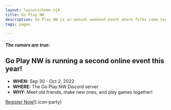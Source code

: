 ```yaml
---
layout: layouts/home.njk
title: Go Play NW
description: Go Play NW is an annual weekend event where folks come together to play tabletop role-playing, story, board, and card games. Meet new people! Play new games!
tags: pages

---
```

##### The rumors are true:
## Go Play NW is running a second online event this year!
* **WHEN:** Sep 30 - Oct 2, 2022
* **WHERE:** The Go Play NW Discord server
* **WHY:** Meet old friends, make new ones, and play games together!

[Register Now!](/register){.icon-party}
